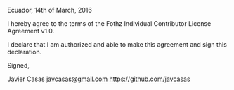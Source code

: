 Ecuador, 14th of March, 2016

I hereby agree to the terms of the Fothz Individual Contributor License
Agreement v1.0.

I declare that I am authorized and able to make this agreement and sign this
declaration.

Signed,

Javier Casas javcasas@gmail.com https://github.com/javcasas
